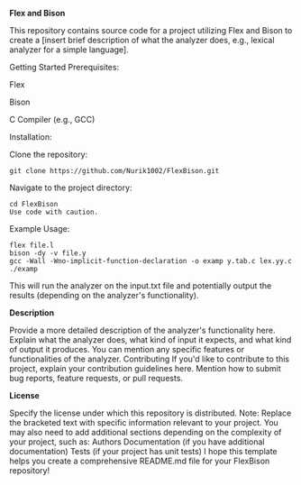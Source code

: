 **Flex and Bison**

This repository contains source code for a project utilizing Flex and Bison to create a [insert brief description of what the analyzer does, e.g., lexical analyzer for a simple language].

Getting Started
Prerequisites:

Flex

Bison

C Compiler (e.g., GCC)



Installation:

Clone the repository:

```git clone https://github.com/Nurik1002/FlexBison.git```

Navigate to the project directory:

```
cd FlexBison
Use code with caution.
```

Example Usage:

```
flex file.l
bison -dy -v file.y
gcc -Wall -Wno-implicit-function-declaration -o examp y.tab.c lex.yy.c
./examp

```
This will run the analyzer on the input.txt file and potentially output the results (depending on the analyzer's functionality).

**Description**

Provide a more detailed description of the analyzer's functionality here.
Explain what the analyzer does, what kind of input it expects, and what kind of output it produces.
You can mention any specific features or functionalities of the analyzer.
Contributing
If you'd like to contribute to this project, explain your contribution guidelines here.
Mention how to submit bug reports, feature requests, or pull requests.

**License**

Specify the license under which this repository is distributed.
Note: Replace the bracketed text with specific information relevant to your project. You may also need to add additional sections depending on the complexity of your project, such as:
Authors
Documentation (if you have additional documentation)
Tests (if your project has unit tests)
I hope this template helps you create a comprehensive README.md file for your FlexBison repository!
